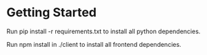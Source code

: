<h1>Getting Started </h1>

Run pip install -r requirements.txt to install all python dependencies.

Run npm install in ./client to install all frontend dependencies. 
